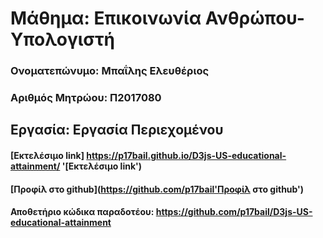# Μάθημα: Επικοινωνία Ανθρώπου-Υπολογιστή
 
### Ονοματεπώνυμο: Μπαΐλης Ελευθέριος
### Αριθμός Μητρώου: Π2017080
 
## Εργασία: Εργασία Περιεχομένου
 
 
#### [Εκτελέσιμο link] https://p17bail.github.io/D3js-US-educational-attainment/ '[Εκτελέσιμο link')
#### [Προφίλ στο github](https://github.com/p17bail'Προφίλ στο github')
 
#### Αποθετήριο κώδικα παραδοτέου: https://github.com/p17bail/D3js-US-educational-attainment
